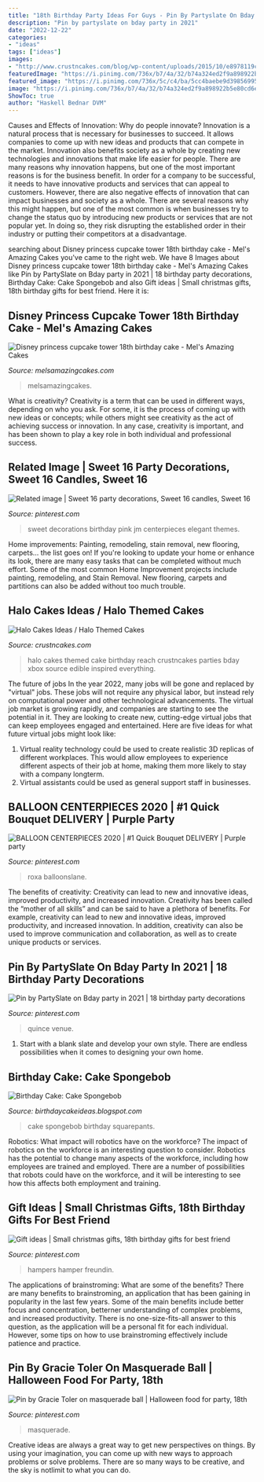 ```yaml
---
title: "18th Birthday Party Ideas For Guys - Pin By Partyslate On Bday Party In 2021"
description: "Pin by partyslate on bday party in 2021"
date: "2022-12-22"
categories:
- "ideas"
tags: ["ideas"]
images:
- "http://www.crustncakes.com/blog/wp-content/uploads/2015/10/e8978119ca66e91635095da7aee4a236.jpg"
featuredImage: "https://i.pinimg.com/736x/b7/4a/32/b74a324ed2f9a898922b5e80cd6e2fc7.jpg"
featured_image: "https://i.pinimg.com/736x/5c/c4/ba/5cc4baebe9d398569951aeb23db54fa8.jpg"
image: "https://i.pinimg.com/736x/b7/4a/32/b74a324ed2f9a898922b5e80cd6e2fc7.jpg"
ShowToc: true
author: "Haskell Bednar DVM"
---
```



Causes and Effects of Innovation: Why do people innovate?
Innovation is a natural process that is necessary for businesses to succeed. It allows companies to come up with new ideas and products that can compete in the market. Innovation also benefits society as a whole by creating new technologies and innovations that make life easier for people. There are many reasons why innovation happens, but one of the most important reasons is for the business benefit. In order for a company to be successful, it needs to have innovative products and services that can appeal to customers. However, there are also negative effects of innovation that can impact businesses and society as a whole. There are several reasons why this might happen, but one of the most common is when businesses try to change the status quo by introducing new products or services that are not popular yet. In doing so, they risk disrupting the established order in their industry or putting their competitors at a disadvantage.

	

		
searching about Disney princess cupcake tower 18th birthday cake - Mel&#039;s Amazing Cakes you've came to the right web. We have 8 Images about Disney princess cupcake tower 18th birthday cake - Mel&#039;s Amazing Cakes like Pin by PartySlate on Bday party in 2021 | 18 birthday party decorations, Birthday Cake: Cake Spongebob and also Gift ideas | Small christmas gifts, 18th birthday gifts for best friend. Here it is:
		
    
## Disney Princess Cupcake Tower 18th Birthday Cake - Mel&#039;s Amazing Cakes

<img loading=lazy src="https://www.melsamazingcakes.com/wp-content/uploads/2017/01/IMG_8733-e1486279784563.jpg" onerror="this.onerror=null;this.src='https://tse2.mm.bing.net/th?id=OIP.cQ8AFSWkoKc7jHtKgfsPoQHaJ-&amp;pid=15.1';" alt="Disney princess cupcake tower 18th birthday cake - Mel&#039;s Amazing Cakes">

_Source: melsamazingcakes.com_

>melsamazingcakes. 

	

What is creativity?
Creativity is a term that can be used in different ways, depending on who you ask. For some, it is the process of coming up with new ideas or concepts; while others might see creativity as the act of achieving success or innovation. In any case, creativity is important, and has been shown to play a key role in both individual and professional success.

    
## Related Image | Sweet 16 Party Decorations, Sweet 16 Candles, Sweet 16

<img loading=lazy src="https://i.pinimg.com/originals/32/83/17/328317e0fe989180a1982461a49849a5.jpg" onerror="this.onerror=null;this.src='https://tse1.mm.bing.net/th?id=OIP.Embh_TE5yU7X-YGBalrpvAHaJ4&amp;pid=15.1';" alt="Related image | Sweet 16 party decorations, Sweet 16 candles, Sweet 16">

_Source: pinterest.com_

>sweet decorations birthday pink jm centerpieces elegant themes. 

	

Home improvements: Painting, remodeling, stain removal, new flooring, carpets... the list goes on!
If you're looking to update your home or enhance its look, there are many easy tasks that can be completed without much effort. Some of the most common Home Improvement projects include painting, remodeling, and Stain Removal. New flooring, carpets and partitions can also be added without too much trouble.

    
## Halo Cakes Ideas / Halo Themed Cakes

<img loading=lazy src="http://www.crustncakes.com/blog/wp-content/uploads/2015/10/e8978119ca66e91635095da7aee4a236.jpg" onerror="this.onerror=null;this.src='https://tse3.mm.bing.net/th?id=OIP.vRp5n-jV6lJqV9NX3kTDVwHaJ4&amp;pid=15.1';" alt="Halo Cakes Ideas / Halo Themed Cakes">

_Source: crustncakes.com_

>halo cakes themed cake birthday reach crustncakes parties bday xbox source edible inspired everything. 

	

The future of jobs
In the year 2022, many jobs will be gone and replaced by "virtual" jobs. These jobs will not require any physical labor, but instead rely on computational power and other technological advancements. The virtual job market is growing rapidly, and companies are starting to see the potential in it. They are looking to create new, cutting-edge virtual jobs that can keep employees engaged and entertained. Here are five ideas for what future virtual jobs might look like: 
1. Virtual reality technology could be used to create realistic 3D replicas of different workplaces. This would allow employees to experience different aspects of their job at home, making them more likely to stay with a company longterm. 
2. Virtual assistants could be used as general support staff in businesses.

    
## BALLOON CENTERPIECES 2020 | #1 Quick Bouquet DELIVERY | Purple Party

<img loading=lazy src="https://i.pinimg.com/736x/78/ae/ff/78aeff60474b0bb58d5ba867b7e5bd66.jpg" onerror="this.onerror=null;this.src='https://tse1.mm.bing.net/th?id=OIP.LD16RgwNBKZKSuURc9MOXwHaLG&amp;pid=15.1';" alt="BALLOON CENTERPIECES 2020 | #1 Quick Bouquet DELIVERY | Purple party">

_Source: pinterest.com_

>roxa balloonslane. 

	

The benefits of creativity: Creativity can lead to new and innovative ideas, improved productivity, and increased innovation.
Creativity has been called the “mother of all skills” and can be said to have a plethora of benefits. For example, creativity can lead to new and innovative ideas, improved productivity, and increased innovation. In addition, creativity can also be used to improve communication and collaboration, as well as to create unique products or services.

    
## Pin By PartySlate On Bday Party In 2021 | 18 Birthday Party Decorations

<img loading=lazy src="https://i.pinimg.com/736x/16/42/e4/1642e4f42cc0d4f44fa4986edd866e79.jpg" onerror="this.onerror=null;this.src='https://tse2.mm.bing.net/th?id=OIP.AGEK7LF8syRHX5_1vNEGHwHaLH&amp;pid=15.1';" alt="Pin by PartySlate on Bday party in 2021 | 18 birthday party decorations">

_Source: pinterest.com_

>quince venue. 

	

1. Start with a blank slate and develop your own style. There are endless possibilities when it comes to designing your own home.

    
## Birthday Cake: Cake Spongebob

<img loading=lazy src="https://1.bp.blogspot.com/_U56yhynHDXY/TBNa1TU6EPI/AAAAAAAABVg/yA9HAqXfmto/s1600/Spongebob+Squarepants+cake+2.JPG" onerror="this.onerror=null;this.src='https://tse1.mm.bing.net/th?id=OIP.aO_xeHnUIEP0BNoMSb4l7QHaJ4&amp;pid=15.1';" alt="Birthday Cake: Cake Spongebob">

_Source: birthdaycakeideas.blogspot.com_

>cake spongebob birthday squarepants. 

	

Robotics: What impact will robotics have on the workforce?
The impact of robotics on the workforce is an interesting question to consider. Robotics has the potential to change many aspects of the workforce, including how employees are trained and employed. There are a number of possibilities that robots could have on the workforce, and it will be interesting to see how this affects both employment and training.

    
## Gift Ideas | Small Christmas Gifts, 18th Birthday Gifts For Best Friend

<img loading=lazy src="https://i.pinimg.com/736x/b7/4a/32/b74a324ed2f9a898922b5e80cd6e2fc7.jpg" onerror="this.onerror=null;this.src='https://tse4.mm.bing.net/th?id=OIP.9sxD3iWElTuAW5Hv2ojIqwHaJ3&amp;pid=15.1';" alt="Gift ideas | Small christmas gifts, 18th birthday gifts for best friend">

_Source: pinterest.com_

>hampers hamper freundin. 

	

The applications of brainstroming: What are some of the benefits?
There are many benefits to brainstroming, an application that has been gaining in popularity in the last few years. Some of the main benefits include better focus and concentration, betterner understanding of complex problems, and increased productivity. There is no one-size-fits-all answer to this question, as the application will be a personal fit for each individual. However, some tips on how to use brainstroming effectively include patience and practice.

    
## Pin By Gracie Toler On Masquerade Ball | Halloween Food For Party, 18th

<img loading=lazy src="https://i.pinimg.com/736x/5c/c4/ba/5cc4baebe9d398569951aeb23db54fa8.jpg" onerror="this.onerror=null;this.src='https://tse3.mm.bing.net/th?id=OIP.ROgLf1yj53rW3VUzN_NdqQHaLG&amp;pid=15.1';" alt="Pin by Gracie Toler on masquerade ball | Halloween food for party, 18th">

_Source: pinterest.com_

>masquerade. 

	

Creative ideas are always a great way to get new perspectives on things. By using your imagination, you can come up with new ways to approach problems or solve problems. There are so many ways to be creative, and the sky is notlimit to what you can do.

